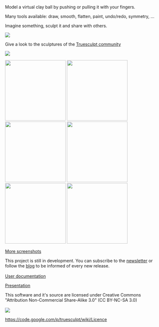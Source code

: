 Model a virtual clay ball by pushing or pulling it with your fingers.

Many tools available: draw, smooth, flatten, paint, undo/redo, symmetry, ...

Imagine something, sculpt it and share with others.

[![](http://www.android.com/images/brand/get_it_on_play_logo_large.png)](https://play.google.com/store/apps/details?id=truesculpt.main)

Give a look to the sculptures of the  [Truesculpt community](http://truesculpt.appspot.com/main)

[![](http://chart.apis.google.com/chart?chs=150x150&cht=qr&chl=https://play.google.com/store/apps/details?id=truesculpt.main&chld=L|1&choe=UTF-8&nonsense=something_that_ends_with.png)](https://play.google.com/store/apps/details?id=truesculpt.main)

<img src='http://truesculpt.googlecode.com/hg/Screenshots/1.0/base.png' width='200'>
<img src='http://truesculpt.googlecode.com/hg/Screenshots/WebLibrary/Image_2.png' width='200'>
<img src='http://truesculpt.googlecode.com/hg/Screenshots/1.0/open.png' width='200'>

<img src='http://truesculpt.googlecode.com/hg/Screenshots/1.0/coverflow.png' width='200'>
<img src='http://truesculpt.googlecode.com/hg/Screenshots/1.0/color_picker.png' width='200'>
<img src='http://truesculpt.googlecode.com/hg/Screenshots/1.0/publish.png' width='200'>

<a href='https://code.google.com/p/truesculpt/wiki/Screenshots'>More screenshots</a>

This project is still in development. You can subscribe to the <a href='https://groups.google.com/forum/#!forum/truesculpt'>newsletter</a> or follow the <a href='https://sites.google.com/site/truesculpter/'>blog</a> to be informed of every new release.<br>
<br>
<a href='http://truesculpt.googlecode.com/hg/Dev/assets/tutorial0.html'>User documentation</a>

<a href='https://docs.google.com/presentation/pub?id=1Gs5UsrkeFN_s3nCVlEBifKwU4dXL4EMKCGtylR0H5Kg&start=false&loop=false&delayms=3000'>Presentation</a>


This software and it's source are licensed under Creative Commons "Attribution Non-Commercial Share-Alike 3.0" (CC BY-NC-SA 3.0)<br>
<br>
<a href='http://creativecommons.org/licenses/by-nc-sa/3.0/'><img src='http://truesculpt.googlecode.com/hg/LicenceLogo.png' /></a>

<a href='https://code.google.com/p/truesculpt/wiki/Licence'>https://code.google.com/p/truesculpt/wiki/Licence</a>